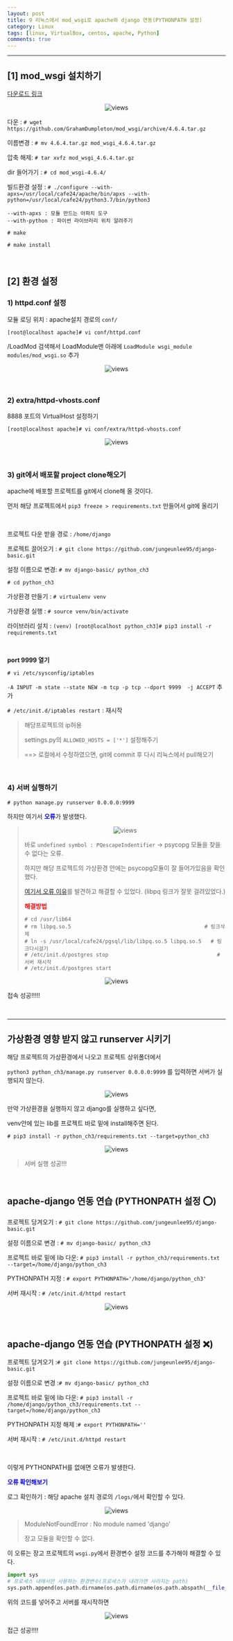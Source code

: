 ```yaml
---
layout: post
title: 9 리눅스에서 mod_wsgi로 apache와 django 연동(PYTHONPATH 설정)
category: Linux
tags: [linux, VirtualBox, centos, apache, Python]
comments: true
---
```


---

## [1] mod_wsgi 설치하기

[다운로드 링크](https://github.com/GrahamDumpleton/mod_wsgi/releases/tag/4.6.4)

<center>
<figure>
<img src="/assets/post-img/linux/1562058410092.png" alt="views">
<figcaption></figcaption>
</figure>
</center>

다운 : `# wget https://github.com/GrahamDumpleton/mod_wsgi/archive/4.6.4.tar.gz`

이름변경 : `# mv 4.6.4.tar.gz mod_wsgi_4.6.4.tar.gz`

압축 해제: `# tar xvfz mod_wsgi_4.6.4.tar.gz`

dir 들어가기 : `# cd mod_wsgi-4.6.4/`

빌드환경 설정 : `# ./configure --with-apxs=/usr/local/cafe24/apache/bin/apxs --with-python=/usr/local/cafe24/python3.7/bin/python3`

```
--with-apxs : 모듈 만드는 아파치 도구
--with-python : 파이썬 라이브러리 위치 알려주기
```

`# make`

`# make install`

<br>

## [2] 환경 설정

### 1) httpd.conf 설정

모듈 로딩 위치 : apache설치 경로의 `conf/`

`[root@localhost apache]# vi conf/httpd.conf`

 /LoadMod 검색해서 LoadModule맨 아래에 `LoadModule wsgi_module modules/mod_wsgi.so` 추가

<center>
<figure>
<img src="/assets/post-img/linux/1562062959169.png" alt="views">
<figcaption></figcaption>
</figure>
</center>

<br>

### 2) extra/httpd-vhosts.conf

8888 포트의 VirtualHost 설정하기

`[root@localhost apache]# vi conf/extra/httpd-vhosts.conf`

<center>
<figure>
<img src="/assets/post-img/linux/1562063028630.png" alt="views">
<figcaption></figcaption>
</figure>
</center>

<br>

### 3) git에서 배포할 project clone해오기

apache에 배포할 프로젝트를 git에서 clone해 올 것이다.

먼저 해당 프로젝트에서  `pip3 freeze > requirements.txt` 만들어서 git에 올리기

<br>

프로젝트 다운 받을 경로 : `/home/django`

프로젝트 끌어오기 : `# git clone https://github.com/jungeunlee95/django-basic.git`

설정 이름으로 변경: `# mv django-basic/ python_ch3`

`# cd python_ch3`

가상환경 만들기 : `# virtualenv venv`

가상환경 실행 : `# source venv/bin/activate`  

라이브러리 설치 : `(venv) [root@localhost python_ch3]# pip3 install -r requirements.txt `

<br>

**port 9999 열기**

`# vi /etc/sysconfig/iptables`

​    `-A INPUT -m state --state NEW -m tcp -p tcp --dport 9999  -j ACCEPT` 추가

`# /etc/init.d/iptables restart` : 재시작

> 해당프로젝트의 ip허용
>
> settings.py의 `ALLOWED_HOSTS = ['*']` 설정해주기
>
> ==> 로컬에서 수정하였으면, git에 commit 후 다시 리눅스에서 pull해오기

<br>

### 4) 서버 실행하기

`# python manage.py runserver 0.0.0.0:9999`

하지만 여기서 <b style="color:blue">오류</b>가 발생했다.

> <center>
> <figure>
> <img src="/assets/post-img/linux/1562063338005.png" alt="views">
> <figcaption></figcaption>
> </figure>
> </center>
>
> 바로 `undefined symbol : PQescapeIndentifier` -> psycopg 모듈을 찾을 수 없다는 오류.
>
> 하지만 해당 프로젝트의 가상환경 안에는 psycopg모듈이 잘 들어가있음을 확인했다.
>
> [여기서 오류 이유](http://www.leeladharan.com/importerror-psycopg-so:-undefined-symbol:-lo-truncate64)를 발견하고 해결할 수 있었다. (libpq 링크가 잘못 걸려있었다.)
>
> <b style="color:red">해결방법</b>
>
> ```
> # cd /usr/lib64
> # rm libpq.so.5  											# 링크삭제
> # ln -s /usr/local/cafe24/pgsql/lib/libpq.so.5 libpq.so.5   # 링크다시걸기
> # /etc/init.d/postgres stop								 	# 서버 재시작
> # /etc/init.d/postgres start
> ```

<center>
<figure>
<img src="/assets/post-img/linux/1562063533179.png" alt="views">
<figcaption></figcaption>
</figure>
</center>

접속 성공!!!!!

<br>

---

## 가상환경 영향 받지 않고 runserver 시키기

해당 프로젝트의 가상환경에서 나오고 프로젝트 상위폴더에서

`python3 python_ch3/manage.py runserver 0.0.0.0:9999` 를 입력하면 서버가 실행되지 않는다.

<center>
<figure>
<img src="/assets/post-img/linux/1562063635430.png" alt="views">
<figcaption></figcaption>
</figure>
</center>

만약 가상환경을 실행하지 않고 django를 실행하고 싶다면,

venv안에 있는 lib를 프로젝트 바로 밑에 install해주면 된다.

`# pip3 install -r python_ch3/requirements.txt --target=python_ch3`

<center>
<figure>
<img src="/assets/post-img/linux/1562063717919.png" alt="views">
<figcaption></figcaption>
</figure>
</center>

> 서버 실행 성공!!!

<br>

## apache-django 연동 연습 (PYTHONPATH 설정 ⭕)

프로젝트 당겨오기 : `# git clone https://github.com/jungeunlee95/django-basic.git`

설정 이름으로 변경 : `# mv django-basic/ python_ch3`

프로젝트 바로 밑에 lib 다운: `# pip3 install -r python_ch3/requirements.txt --target=/home/django/python_ch3`

PYTHONPATH 지정 : `# export PYTHONPATH='/home/django/python_ch3'`

서버 재시작 : `# /etc/init.d/httpd restart`

<center>
<figure>
<img src="/assets/post-img/linux/1562063756549.png" alt="views">
<figcaption></figcaption>
</figure>
</center>

<br>

## apache-django 연동 연습 (PYTHONPATH 설정 ❌)

프로젝트 당겨오기 :`# git clone https://github.com/jungeunlee95/django-basic.git`

설정 이름으로 변경 :`# mv django-basic/ python_ch3`

프로젝트 바로 밑에 lib 다운: `# pip3 install -r /home/django/python_ch3/requirements.txt --target=/home/django/python_ch3`

PYTHONPATH 지정 해제 :`# export PYTHONPATH=''`

서버 재시작 : `# /etc/init.d/httpd restart`

<br>

이렇게 PYTHONPATH를 없애면 오류가 발생한다.

<b style="color:blue">오류 확인해보기</b>

로그 확인하기 : 해당 apache 설치 경로의 `/logs/`에서 확인할 수 있다.

<center>
<figure>
<img src="/assets/post-img/linux/1562064018040.png" alt="views">
<figcaption></figcaption>
</figure>
</center>

> ModuleNotFoundError : No module named 'django'
>
> 장고 모듈을 확인할 수 없다.

이 오류는 장고 프로젝트의 `wsgi.py`에서 환경변수 설정 코드를 추가해야 해결할 수 있다.

```python
import sys
# 프로세스 내에서만 사용하는 환경변수(프로세스가 내려가면 사라지는 path)
sys.path.append(os.path.dirname(os.path.dirname(os.path.abspath(__file__))))
```

위의 코드를 넣어주고 서버를 재시작하면

<center>
<figure>
<img src="/assets/post-img/linux/1562064188385.png" alt="views">
<figcaption></figcaption>
</figure>
</center>

접근 성공!!!!



<br>

<br>
